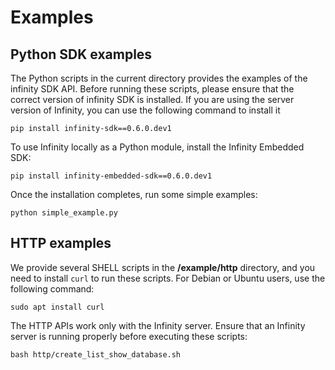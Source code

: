 # Examples

## Python SDK examples

The Python scripts in the current directory provides the examples of the infinity SDK API. Before running these scripts, please ensure that the correct version of infinity SDK is installed. If you are using the server version of Infinity, you can use the following command to install it

```shell
pip install infinity-sdk==0.6.0.dev1
```

To use Infinity locally as a Python module, install the Infinity Embedded SDK:

```shell
pip install infinity-embedded-sdk==0.6.0.dev1
```

Once the installation completes, run some simple examples:

```shell
python simple_example.py
```

## HTTP examples

We provide several SHELL scripts in the **/example/http** directory, and you need to install `curl` to run these scripts. For Debian or Ubuntu users, use the following command:

```shell
sudo apt install curl
```

The HTTP APIs work only with the Infinity server. Ensure that an Infinity server is running properly before executing these scripts:

```shell
bash http/create_list_show_database.sh
```